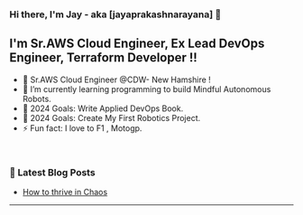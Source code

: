 ### Hi there, I'm Jay - aka [jayaprakashnarayana] 👋

## I'm Sr.AWS Cloud Engineer, Ex Lead DevOps Engineer, Terraform Developer !!

- 🔭 Sr.AWS Cloud Engineer @CDW- New Hamshire !
- 🌱 I’m currently learning programming to build Mindful Autonomous Robots. 
- 🥅 2024 Goals: Write Applied DevOps Book.
- 🥅 2024 Goals: Create My First Robotics Project.
- ⚡ Fun fact: I love to F1 , Motogp.

<br />

### 📕 Latest Blog Posts
<!-- BLOG-POST-LIST:START -->
- [How to thrive in Chaos ](https://jayaprakashnarayana.dev/thrive_in_chaos.html)
<!-- BLOG-POST-LIST:END -->
---
<br /> 



